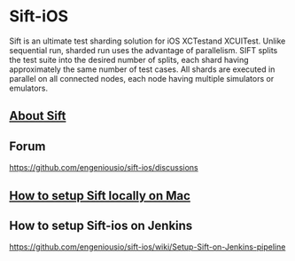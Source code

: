 # Sift-iOS

Sift is an ultimate test sharding solution for iOS XCTestand XCUITest. Unlike sequential run, sharded run uses the advantage of parallelism. SIFT splits the test suite into the desired number of splits, each shard having approximately the same number of test cases. All shards are executed in parallel on all connected nodes, each node having multiple simulators or emulators. 



## [About Sift](https://sift.engenious.io/)


## Forum

https://github.com/engeniousio/sift-ios/discussions


## [How to setup Sift locally on Mac](https://github.com/engeniousio/sift-ios/wiki/SIFT-Local-Setup)

## How to setup Sift-ios on Jenkins

https://github.com/engeniousio/sift-ios/wiki/Setup-Sift-on-Jenkins-pipeline
